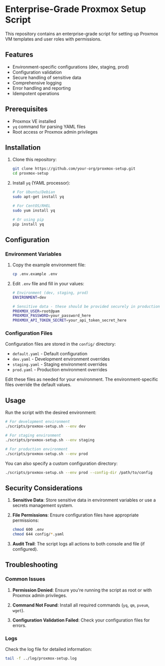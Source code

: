 

# Enterprise-Grade Proxmox Setup Script

This repository contains an enterprise-grade script for setting up Proxmox VM templates and user roles with permissions.

## Features

- Environment-specific configurations (dev, staging, prod)
- Configuration validation
- Secure handling of sensitive data
- Comprehensive logging
- Error handling and reporting
- Idempotent operations

## Prerequisites

- Proxmox VE installed
- `yq` command for parsing YAML files
- Root access or Proxmox admin privileges

## Installation

1. Clone this repository:
   ```bash
   git clone https://github.com/your-org/proxmox-setup.git
   cd proxmox-setup
   ```

2. Install `yq` (YAML processor):
   ```bash
   # For Ubuntu/Debian
   sudo apt-get install yq

   # For CentOS/RHEL
   sudo yum install yq

   # Or using pip
   pip install yq
   ```

## Configuration

### Environment Variables

1. Copy the example environment file:
   ```bash
   cp .env.example .env
   ```

2. Edit `.env` file and fill in your values:
   ```bash
   # Environment (dev, staging, prod)
   ENVIRONMENT=dev

   # Sensitive data - these should be provided securely in production
   PROXMOX_USER=root@pam
   PROXMOX_PASSWORD=your_password_here
   PROXMOX_API_TOKEN_SECRET=your_api_token_secret_here
   ```

### Configuration Files

Configuration files are stored in the `config/` directory:

- `default.yaml` - Default configuration
- `dev.yaml` - Development environment overrides
- `staging.yaml` - Staging environment overrides
- `prod.yaml` - Production environment overrides

Edit these files as needed for your environment. The environment-specific files override the default values.

## Usage

Run the script with the desired environment:

```bash
# For development environment
./scripts/proxmox-setup.sh --env dev

# For staging environment
./scripts/proxmox-setup.sh --env staging

# For production environment
./scripts/proxmox-setup.sh --env prod
```

You can also specify a custom configuration directory:

```bash
./scripts/proxmox-setup.sh --env prod --config-dir /path/to/config
```

## Security Considerations

1. **Sensitive Data**: Store sensitive data in environment variables or use a secrets management system.

2. **File Permissions**: Ensure configuration files have appropriate permissions:
   ```bash
   chmod 600 .env
   chmod 644 config/*.yaml
   ```

3. **Audit Trail**: The script logs all actions to both console and file (if configured).

## Troubleshooting

### Common Issues

1. **Permission Denied**: Ensure you're running the script as root or with Proxmox admin privileges.

2. **Command Not Found**: Install all required commands (`yq`, `qm`, `pveum`, `wget`).

3. **Configuration Validation Failed**: Check your configuration files for errors.

### Logs

Check the log file for detailed information:
```bash
tail -f ../log/proxmox-setup.log
```